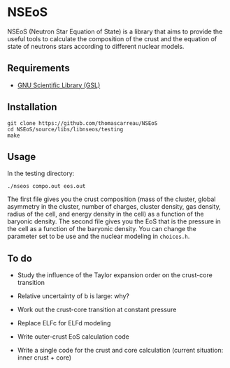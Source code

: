 NSEoS
=====

NSEoS (Neutron Star Equation of State) is a library that aims to provide the useful tools to calculate 
the composition of the crust and the equation of state of neutrons stars according to different nuclear models.

Requirements
------------

* [GNU Scientific Library (GSL)](https://www.gnu.org/software/gsl/)

Installation
------------

    git clone https://github.com/thomascarreau/NSEoS
    cd NSEoS/source/libs/libnseos/testing
    make

Usage
-----

In the testing directory:

    ./nseos compo.out eos.out

The first file gives you the crust composition (mass of the cluster, global asymmetry in the cluster, number of charges, 
cluster density, gas density, radius of the cell, and energy density in the cell) as a function of the baryonic density. 
The second file gives you the EoS that is the pressure in the cell as a function of the baryonic density. 
You can change the parameter set to be use and the nuclear modeling in `choices.h`.

To do
-----

* Study the influence of the Taylor expansion order on the crust-core transition

* Relative uncertainty of b is large: why?

* Work out the crust-core transition at constant pressure

* Replace ELFc for ELFd modeling

* Write outer-crust EoS calculation code

* Write a single code for the crust and core calculation (current situation: inner crust + core)
